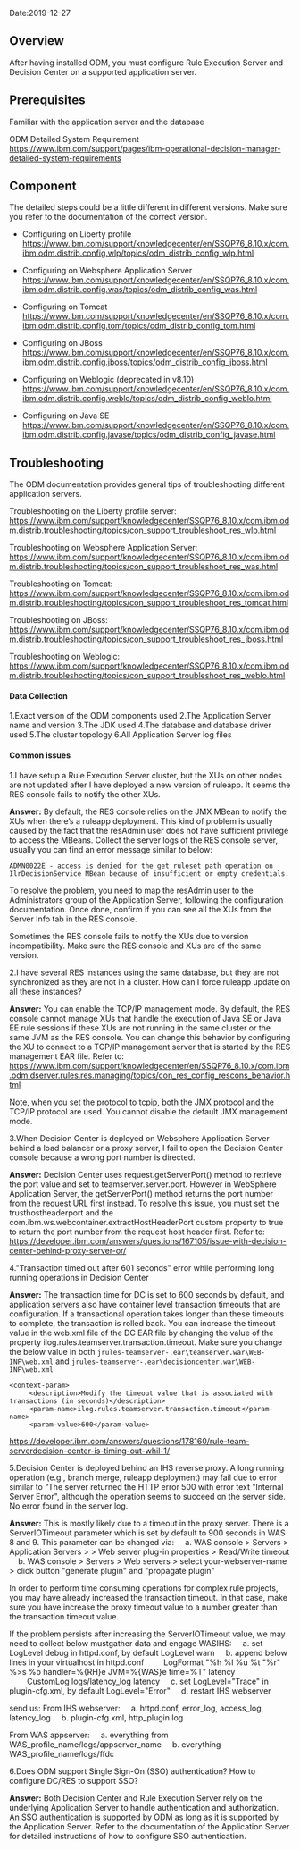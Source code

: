 Date:2019-12-27

## Overview

After having installed ODM, you must configure Rule Execution Server and Decision Center on a supported application server.

## Prerequisites 

Familiar with the application server and the database

ODM Detailed System Requirement 
https://www.ibm.com/support/pages/ibm-operational-decision-manager-detailed-system-requirements

## Component

The detailed steps could be a little different in different versions. Make sure you refer to the documentation of the correct version. 
* Configuring on Liberty profile
https://www.ibm.com/support/knowledgecenter/en/SSQP76_8.10.x/com.ibm.odm.distrib.config.wlp/topics/odm_distrib_config_wlp.html

* Configuring on Websphere Application Server
https://www.ibm.com/support/knowledgecenter/en/SSQP76_8.10.x/com.ibm.odm.distrib.config.was/topics/odm_distrib_config_was.html

* Configuring on Tomcat
https://www.ibm.com/support/knowledgecenter/en/SSQP76_8.10.x/com.ibm.odm.distrib.config.tom/topics/odm_distrib_config_tom.html

* Configuring on JBoss
https://www.ibm.com/support/knowledgecenter/en/SSQP76_8.10.x/com.ibm.odm.distrib.config.jboss/topics/odm_distrib_config_jboss.html

* Configuring on Weblogic (deprecated in v8.10)
https://www.ibm.com/support/knowledgecenter/en/SSQP76_8.10.x/com.ibm.odm.distrib.config.weblo/topics/odm_distrib_config_weblo.html

* Configuring on Java SE
https://www.ibm.com/support/knowledgecenter/en/SSQP76_8.10.x/com.ibm.odm.distrib.config.javase/topics/odm_distrib_config_javase.html

## Troubleshooting
 
The ODM documentation provides general tips of troubleshooting different application servers.

Troubleshooting on the Liberty profile server: https://www.ibm.com/support/knowledgecenter/SSQP76_8.10.x/com.ibm.odm.distrib.troubleshooting/topics/con_support_troubleshoot_res_wlp.html

Troubleshooting on Websphere Application Server:
https://www.ibm.com/support/knowledgecenter/SSQP76_8.10.x/com.ibm.odm.distrib.troubleshooting/topics/con_support_troubleshoot_res_was.html

Troubleshooting on Tomcat:
https://www.ibm.com/support/knowledgecenter/SSQP76_8.10.x/com.ibm.odm.distrib.troubleshooting/topics/con_support_troubleshoot_res_tomcat.html

Troubleshooting on JBoss:
https://www.ibm.com/support/knowledgecenter/SSQP76_8.10.x/com.ibm.odm.distrib.troubleshooting/topics/con_support_troubleshoot_res_jboss.html

Troubleshooting on Weblogic:
https://www.ibm.com/support/knowledgecenter/SSQP76_8.10.x/com.ibm.odm.distrib.troubleshooting/topics/con_support_troubleshoot_res_weblo.html

#### Data Collection

1.Exact version of the ODM components used
2.The Application Server name and version
3.The JDK used
4.The database and database driver used 
5.The cluster topology 
6.All Application Server log files 

#### Common issues

1.I have setup a Rule Execution Server cluster, but the XUs on other nodes are not updated after I have deployed a new version of ruleapp. It seems the RES console fails to notify the other XUs.

**Answer:**
By default, the RES console relies on the JMX MBean to notify the XUs when there’s a ruleapp deployment.  This kind of problem is usually caused by the fact that the resAdmin user does not have sufficient privilege to access the MBeans.  Collect the server logs of the RES console server, usually you can find an error message similar to below:
```
ADMN0022E - access is denied for the get ruleset path operation on IlrDecisionService MBean because of insufficient or empty credentials.
```
To resolve the problem, you need to map the resAdmin user to the Administrators group of the Application Server, following the configuration documentation. Once done, confirm if you can see all the XUs from the Server Info tab in the RES console. 

Sometimes the RES console fails to notify the XUs due to version incompatibility. Make sure the RES console and XUs are of the same version. 

2.I have several RES instances using the same database, but they are not synchronized as they are not in a cluster. How can I force ruleapp update on all these instances?

**Answer:**
You can enable the TCP/IP management mode. 
By default, the RES console cannot manage XUs that handle the execution of Java SE or Java EE rule sessions if these XUs are not running in the same cluster or the same JVM as the RES console. You can change this behavior by configuring the XU to connect to a TCP/IP management server that is started by the RES management EAR file. 
Refer to:
https://www.ibm.com/support/knowledgecenter/en/SSQP76_8.10.x/com.ibm.odm.dserver.rules.res.managing/topics/con_res_config_rescons_behavior.html

Note, when you set the protocol to tcpip, both the JMX protocol and the TCP/IP protocol are used. You cannot disable the default JMX management mode.

3.When Decision Center is deployed on Websphere Application Server behind a load balancer or a proxy server, I fail to open the Decision Center console because a wrong port number is directed. 

**Answer:**
Decision Center uses request.getServerPort() method to retrieve the port value and set to teamserver.server.port. However in WebSphere Application Server, the getServerPort() method returns the port number from the request URL first instead.
To resolve this issue, you must set the trusthostheaderport and the com.ibm.ws.webcontainer.extractHostHeaderPort custom property to true to return the port number from the request host header first. Refer to:
https://developer.ibm.com/answers/questions/167105/issue-with-decision-center-behind-proxy-server-or/

4."Transaction timed out after 601 seconds" error while performing long running operations in Decision Center

**Answer:**
The transaction time for DC is set to 600 seconds by default, and application servers also have container level transaction timeouts that are configuration. If a transactional operation takes longer than these timeouts to complete, the transaction is rolled back. 
You can increase the timeout value in the web.xml file of the DC EAR file by changing the value of the property ilog.rules.teamserver.transaction.timeout. Make sure you change the below value in both 
`jrules-teamserver-.ear\teamserver.war\WEB-INF\web.xml` and 
`jrules-teamserver-.ear\decisioncenter.war\WEB-INF\web.xml`
```
<context-param>
     <description>Modify the timeout value that is associated with transactions (in seconds)</description>
     <param-name>ilog.rules.teamserver.transaction.timeout</param-name>
     <param-value>600</param-value>
```
https://developer.ibm.com/answers/questions/178160/rule-team-serverdecision-center-is-timing-out-whil-1/

5.Decision Center is deployed behind an IHS reverse proxy. A long running operation (e.g., branch merge, ruleapp deployment) may fail due to error similar to “The server returned the HTTP error 500 with error text "Internal Server Error", although the operation seems to succeed on the server side. No error found in the server log. 

**Answer:**
This is mostly likely due to a timeout in the proxy server. There is a ServerIOTimeout parameter which is set by default to 900 seconds in WAS 8 and 9. 
This parameter can be changed via:
&nbsp;&nbsp;&nbsp;&nbsp;a. WAS console > Servers > Application Servers > <server> > Web server plug-in properties > Read/Write timeout
&nbsp;&nbsp;&nbsp;&nbsp;b. WAS console > Servers > Web servers > select your-webserver-name > click button "generate plugin" and "propagate plugin"

In order to perform time consuming operations for complex rule projects, you may have already increased the transaction timeout. In that case, make sure you have increase the proxy timeout value to a number greater than the transaction timeout value. 

If the problem persists after increasing the ServerIOTimeout value, we may need to collect below mustgather data and engage WASIHS:
&nbsp;&nbsp;&nbsp;&nbsp;a. set LogLevel debug in httpd.conf, by default LogLevel warn
&nbsp;&nbsp;&nbsp;&nbsp;b. append below lines in your virtualhost in httpd.conf
&nbsp;&nbsp;&nbsp;&nbsp;&nbsp;&nbsp;&nbsp;&nbsp;LogFormat "%h %l %u %t \"%r\" %>s %b handler=%{RH}e JVM=%{WAS}e time=%T" latency
&nbsp;&nbsp;&nbsp;&nbsp;&nbsp;&nbsp;&nbsp;&nbsp;CustomLog logs/latency_log latency
&nbsp;&nbsp;&nbsp;&nbsp;c. set LogLevel="Trace" in plugin-cfg.xml, by default LogLevel="Error"
&nbsp;&nbsp;&nbsp;&nbsp;d. restart IHS webserver

send us:
From IHS webserver:
&nbsp;&nbsp;&nbsp;&nbsp;a. httpd.conf, error_log, access_log, latency_log
&nbsp;&nbsp;&nbsp;&nbsp;b. plugin-cfg.xml, http_plugin.log

From WAS appserver:
&nbsp;&nbsp;&nbsp;&nbsp;a. everything from WAS_profile_name/logs/appserver_name
&nbsp;&nbsp;&nbsp;&nbsp;b. everything WAS_profile_name/logs/ffdc

6.Does ODM support Single Sign-On (SSO) authentication? How to configure DC/RES to support SSO?

**Answer:**
Both Decision Center and Rule Execution Server rely on the underlying Application Server to handle authentication and authorization. An SSO authentication is supported by ODM as long as it is supported by the Application Server. 
Refer to the documentation of the Application Server for detailed instructions of how to configure SSO authentication. 

